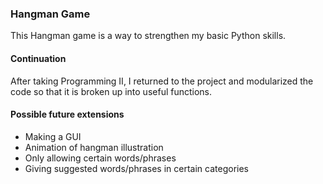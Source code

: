 ### Hangman Game
This Hangman game is a way to strengthen my basic Python skills.

#### Continuation
After taking Programming II, I returned to the project and modularized the code so that it is broken up into useful functions.

#### Possible future extensions
- Making a GUI
- Animation of hangman illustration
- Only allowing certain words/phrases
- Giving suggested words/phrases in certain categories

